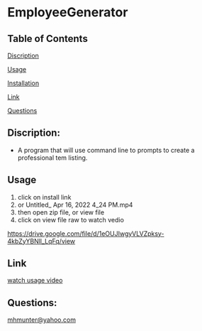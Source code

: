 # **EmployeeGenerator**


## Table of Contents
[Discription](#Discription)

[Usage](#usage)

[Installation](#installation)

[Link](#Link)

[Questions](#Questions)



## Discription: 
- A program that will use command line to prompts to create a professional tem listing. 

## **Usage** 
<ol>
 <li> click on install link</li>
<li> or Untitled_ Apr 16, 2022 4_24 PM.mp4</li>
<li>then open zip file, or view file</li>
<li> click on view file raw to watch vedio</li>

 </ol>
 
 https://drive.google.com/file/d/1eOUJIwgyVLVZpksy-4kbZyYBNll_LqFq/view
 
 ## **Link**
[watch usage video](https://drive.google.com/file/d/1eOUJIwgyVLVZpksy-4kbZyYBNll_LqFq/view)

## **Questions:**
mhmunter@yahoo.com

